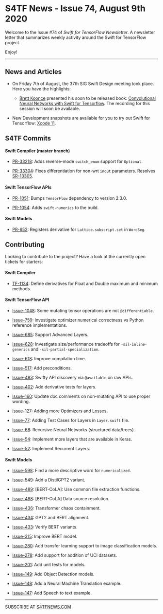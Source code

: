 
S4TF News - Issue 74, August 9th 2020
===================

Welcome to the Issue #74 of *Swift for TensorFlow Newsletter*. A newsletter letter that summarizes weekly activity around the Swift for TensorFlow project.

Enjoy!

---

## News and Articles

* On Friday 7th of August, the 37th SIG Swift Design meeting took place. Here you have the highlights:

    * [Brett Koonce](https://twitter.com/asparagui) presented his soon to be released book: [Convolutional Neural Networks with Swift for Tensorflow](https://www.amazon.com/dp/1484261674/). The recording for this session will soon be available.

* New Development snapshots are available for you to try out Swift for Tensorflow: [Xcode 11](https://storage.googleapis.com/swift-tensorflow-artifacts/macos-toolchains/swift-tensorflow-DEVELOPMENT-2020-08-05-a-osx.pkg).


## S4TF Commits

#### Swift Compiler (master branch)

* [PR-33218](https://github.com/apple/swift/pull/33218): Adds reverse-mode `switch_enum` support for `Optional`. 

* [PR-33304](https://github.com/apple/swift/pull/33304): Fixes differentiation for non-wrt `inout` parameters. Resolves [SR-13305](https://bugs.swift.org/browse/SR-13305).

#### Swift TensorFlow APIs

* [PR-1051](https://github.com/tensorflow/swift-apis/pull/1051): Bumps `TensorFlow` dependency to  version 2.3.0.

* [PR-1054](http://github.com/tensorflow/swift-apis/pull/1054): Adds `swift-numerics` to the build.

#### Swift Models

* [PR-652](https://github.com/tensorflow/swift-models/pull/652): Registers derivative for `Lattice.subscript.set` in `WordSeg`.

## Contributing

Looking to contribute to the project? Have a look at the currently open tickets for starters:

#### Swift Compiler

* [TF-1134](https://bugs.swift.org/browse/TF-1134): Define derivatives for Float and Double maximum and minimum methods.

#### Swift TensorFlow API

* [Issue-1048](https://github.com/tensorflow/swift-apis/issues/1048): Some mutating tensor operations are not `@differentiable`.

* [Issue-759](https://github.com/tensorflow/swift-apis/issues/759): Investigate optimizer numerical correctness vs Python reference implementations.

* [Issue-685](https://github.com/tensorflow/swift-apis/issues/685): Support Advanced Layers.

* [Issue-628](https://github.com/tensorflow/swift-apis/issues/628): Investigate size/performance tradeoffs for `-sil-inline-generics` and `-sil-partial-specialization`.

* [Issue-618](https://github.com/tensorflow/swift-apis/issues/618): Improve compilation time.

* [Issue-517](https://github.com/tensorflow/swift-apis/issues/517): Add preconditions. 

* [Issue-483](https://github.com/tensorflow/swift-apis/issues/483): Swifty API discovery via `@available` on raw APIs.

* [Issue-402](https://github.com/tensorflow/swift-apis/issues/402): Add derivative tests for layers.

* [Issue-160](https://github.com/tensorflow/swift-apis/issues/160): Update doc comments on non-mutating API to use proper wording.

* [Issue-127](https://github.com/tensorflow/swift-apis/issues/127): Adding more Optimizers and Losses.

* [Issue-77](https://github.com/tensorflow/swift-apis/issues/77):  Adding Test Cases for Layers in `Layer.swift` file.

* [Issue-68](https://github.com/tensorflow/swift-apis/issues/68): Recursive Neural Networks (structured data/trees).

* [Issue-54](https://github.com/tensorflow/swift-apis/issues/54): Implement more layers that are available in Keras.

* [Issue-52](https://github.com/tensorflow/swift-apis/issues/52): Implement Recurrent Layers.

#### Swift Models

* [Issue-598](https://github.com/tensorflow/swift-models/issues/598): Find a more descriptive word for `numericalized`.

* [Issue-549](https://github.com/tensorflow/swift-models/issues/549): Add a DistilGPT2 variant.

* [Issue-489](https://github.com/tensorflow/swift-models/issues/489): [BERT-CoLA]: Use common file extraction functions.

* [Issue-488](https://github.com/tensorflow/swift-models/issues/488): [BERT-CoLA] Data source resolution.

* [Issue-436](https://github.com/tensorflow/swift-models/issues/436): Transformer chaos containment.

* [Issue-434](https://github.com/tensorflow/swift-models/issues/434): GPT2 and BERT alignment.

* [Issue-433](https://github.com/tensorflow/swift-models/issues/433): Verify BERT variants.

* [Issue-315](https://github.com/tensorflow/swift-models/issues/315): Improve BERT model.

* [Issue-280](https://github.com/tensorflow/swift-models/issues/280): Add transfer learning support to image classification models.

* [Issue-278](https://github.com/tensorflow/swift-models/issues/278): Add support for addition of UCI datasets.

* [Issue-201](https://github.com/tensorflow/swift-models/issues/201): Add unit tests for models.

* [Issue-149](https://github.com/tensorflow/swift-models/issues/149): Add Object Detection models.

* [Issue-148](https://github.com/tensorflow/swift-models/issues/148): Add a Neural Machine Translation example. 

* [Issue-147](https://github.com/tensorflow/swift-models/issues/147): Add Speech to text example.

---

SUBSCRIBE AT [S4TFNEWS.COM](https://www.s4tfnews.com/)
